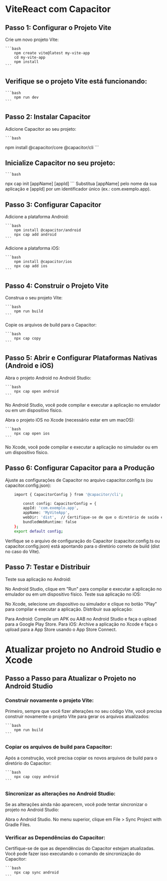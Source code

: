 # ViteReact com Capacitor

## Passo 1: Configurar o Projeto Vite
Crie um novo projeto Vite:

    ```bash
        npm create vite@latest my-vite-app
        cd my-vite-app
        npm install
    ```
## Verifique se o projeto Vite está funcionando:
    ```bash
        npm run dev
    ```

## Passo 2: Instalar Capacitor
Adicione Capacitor ao seu projeto:

    ```bash
npm install @capacitor/core @capacitor/cli
    ```

## Inicialize Capacitor no seu projeto:
    ```bash
npx cap init [appName] [appId]
    ```
Substitua [appName] pelo nome da sua aplicação e [appId] por um identificador único (ex.: com.exemplo.app).

## Passo 3: Configurar Capacitor
Adicione a plataforma Android:

    ```bash
        npm install @capacitor/android
        npx cap add android
    ```

Adicione a plataforma iOS:

    ```bash
        npm install @capacitor/ios
        npx cap add ios
    ```
## Passo 4: Construir o Projeto Vite
Construa o seu projeto Vite:

    ```bash
        npm run build
    ```
Copie os arquivos de build para o Capacitor:

    ```bash
        npx cap copy
    ```

## Passo 5: Abrir e Configurar Plataformas Nativas (Android e iOS)
Abra o projeto Android no Android Studio:

    ```bash
        npx cap open android
    ```
No Android Studio, você pode compilar e executar a aplicação no emulador ou em um dispositivo físico.

Abra o projeto iOS no Xcode (necessário estar em um macOS):

    ```bash
        npx cap open ios
    ```
No Xcode, você pode compilar e executar a aplicação no simulador ou em um dispositivo físico.

## Passo 6: Configurar Capacitor para a Produção
Ajuste as configurações de Capacitor no arquivo capacitor.config.ts (ou capacitor.config.json):


```bash
    import { CapacitorConfig } from '@capacitor/cli';

        const config: CapacitorConfig = {
        appId: 'com.exemplo.app',
        appName: 'MyViteApp',
        webDir: 'dist',  // Certifique-se de que o diretório de saída está correto
        bundledWebRuntime: false
    };
    export default config;
```

Verifique se o arquivo de configuração do Capacitor (capacitor.config.ts ou capacitor.config.json) está apontando para o diretório correto de build (dist no caso do Vite).

## Passo 7: Testar e Distribuir
Teste sua aplicação no Android:

No Android Studio, clique em "Run" para compilar e executar a aplicação no emulador ou em um dispositivo físico.
Teste sua aplicação no iOS:

No Xcode, selecione um dispositivo ou simulador e clique no botão "Play" para compilar e executar a aplicação.
Distribuir sua aplicação:

Para Android: Compile um APK ou AAB no Android Studio e faça o upload para a Google Play Store.
Para iOS: Archive a aplicação no Xcode e faça o upload para a App Store usando o App Store Connect.

# Atualizar projeto no Android Studio e Xcode

## Passo a Passo para Atualizar o Projeto no Android Studio

### Construir novamente o projeto Vite:
Primeiro, sempre que você fizer alterações no seu código Vite, você precisa construir novamente o projeto Vite para gerar os arquivos atualizados:

    ```bash
        npm run build
    ```

### Copiar os arquivos de build para Capacitor:
Após a construção, você precisa copiar os novos arquivos de build para o diretório do Capacitor:

    ```bash
        npx cap copy android
    ```
### Sincronizar as alterações no Android Studio:
Se as alterações ainda não aparecem, você pode tentar sincronizar o projeto no Android Studio:

Abra o Android Studio.
No menu superior, clique em File > Sync Project with Gradle Files.

### Verificar as Dependências do Capacitor:
Certifique-se de que as dependências do Capacitor estejam atualizadas. Você pode fazer isso executando o comando de sincronização do Capacitor:

    ```bash
        npx cap sync android
    ```